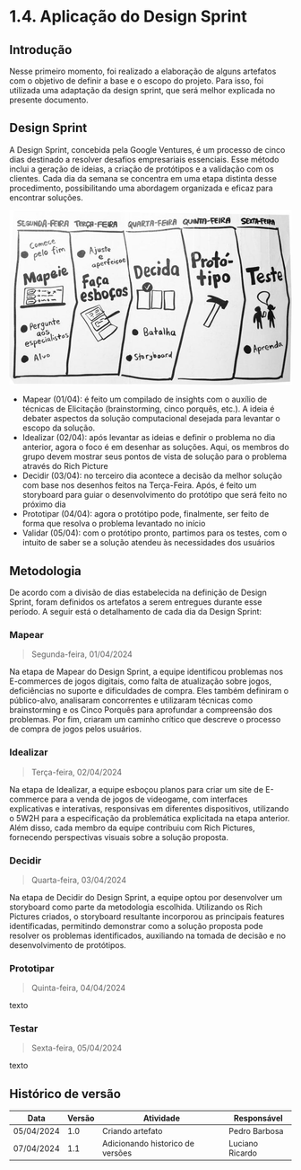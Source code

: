 # 1.4. Aplicação do Design Sprint

## Introdução

Nesse primeiro momento, foi realizado a elaboração de alguns artefatos com o objetivo de definir a base e o escopo do projeto. Para isso, foi utilizada uma adaptação da design sprint, que será melhor explicada no presente documento.

## Design Sprint

A Design Sprint, concebida pela Google Ventures, é um processo de cinco dias destinado a resolver desafios empresariais essenciais. Esse método inclui a geração de ideias, a criação de protótipos e a validação com os clientes. Cada dia da semana se concentra em uma etapa distinta desse procedimento, possibilitando uma abordagem organizada e eficaz para encontrar soluções.

![DesignSprint](../Assets/designSprint.png)

- Mapear (01/04): é feito um compilado de insights com o auxílio de técnicas de Elicitação (brainstorming, cinco porquês, etc.). A ideia é debater aspectos da solução computacional desejada para levantar o escopo da solução.
- Idealizar (02/04): após levantar as ideias e definir o problema no dia anterior, agora o foco é em desenhar as soluções. Aqui, os membros do grupo devem mostrar seus pontos de vista de solução para o problema através do Rich Picture
- Decidir (03/04): no terceiro dia acontece a decisão da melhor solução com base nos desenhos feitos na Terça-Feira. Após, é feito um storyboard para guiar o desenvolvimento do protótipo que será feito no próximo dia
- Prototipar (04/04): agora o protótipo pode, finalmente, ser feito de forma que resolva o problema levantado no início
- Validar (05/04): com o protótipo pronto, partimos para os testes, com o intuito de saber se a solução atendeu às necessidades dos usuários

## Metodologia

De acordo com a divisão de dias estabelecida na definição de Design Sprint, foram definidos os artefatos a serem entregues durante esse período. A seguir está o detalhamento de cada dia da Design Sprint:

### Mapear
> Segunda-feira, 01/04/2024

Na etapa de Mapear do Design Sprint, a equipe identificou problemas nos E-commerces de jogos digitais, como falta de atualização sobre jogos, deficiências no suporte e dificuldades de compra. Eles também definiram o público-alvo, analisaram concorrentes e utilizaram técnicas como brainstorming e os Cinco Porquês para aprofundar a compreensão dos problemas. Por fim, criaram um caminho crítico que descreve o processo de compra de jogos pelos usuários.

### Idealizar
> Terça-feira, 02/04/2024

Na etapa de Idealizar, a equipe esboçou planos para criar um site de E-commerce para a venda de jogos de videogame, com interfaces explicativas e interativas, responsivas em diferentes dispositivos, utilizando o 5W2H para a especificação da problemática explicitada na etapa anterior. Além disso, cada membro da equipe contribuiu com Rich Pictures, fornecendo perspectivas visuais sobre a solução proposta.

### Decidir
> Quarta-feira, 03/04/2024

Na etapa de Decidir do Design Sprint, a equipe optou por desenvolver um storyboard como parte da metodologia escolhida. Utilizando os Rich Pictures criados, o storyboard resultante incorporou as principais features identificadas, permitindo demonstrar como a solução proposta pode resolver os problemas identificados, auxiliando na tomada de decisão e no desenvolvimento de protótipos.

### Prototipar
> Quinta-feira, 04/04/2024

texto

### Testar
> Sexta-feira, 05/04/2024

texto



## Histórico de versão

| Data       | Versão | Atividade                        | Responsável     |
| ---------- | ------ | -------------------------------- | --------------- |
| 05/04/2024 | 1.0    | Criando artefato                 | Pedro Barbosa   |
| 07/04/2024 | 1.1    | Adicionando historico de versões | Luciano Ricardo |
